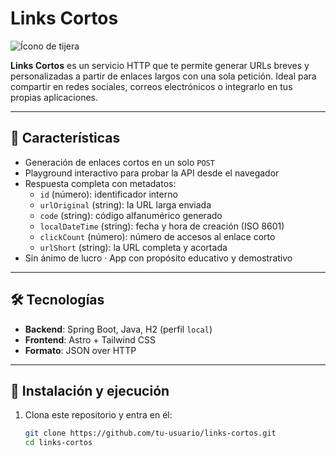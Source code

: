 # Links Cortos

![Ícono de tijera](/linkTijera.png)

**Links Cortos** es un servicio HTTP que te permite generar URLs breves y personalizadas a partir de enlaces largos con una sola petición. Ideal para compartir en redes sociales, correos electrónicos o integrarlo en tus propias aplicaciones.

---

## 🔧 Características

- Generación de enlaces cortos en un solo `POST`  
- Playground interactivo para probar la API desde el navegador  
- Respuesta completa con metadatos:  
  - `id` (número): identificador interno  
  - `urlOriginal` (string): la URL larga enviada  
  - `code` (string): código alfanumérico generado  
  - `localDateTime` (string): fecha y hora de creación (ISO 8601)  
  - `clickCount` (número): número de accesos al enlace corto  
  - `urlShort` (string): la URL completa y acortada  
- Sin ánimo de lucro · App con propósito educativo y demostrativo

---

## 🛠️ Tecnologías

- **Backend**: Spring Boot, Java, H2 (perfil `local`)  
- **Frontend**: Astro + Tailwind CSS  
- **Formato**: JSON over HTTP

---

## 🚀 Instalación y ejecución

1. Clona este repositorio y entra en él:  
   ```bash
   git clone https://github.com/tu-usuario/links-cortos.git
   cd links-cortos
